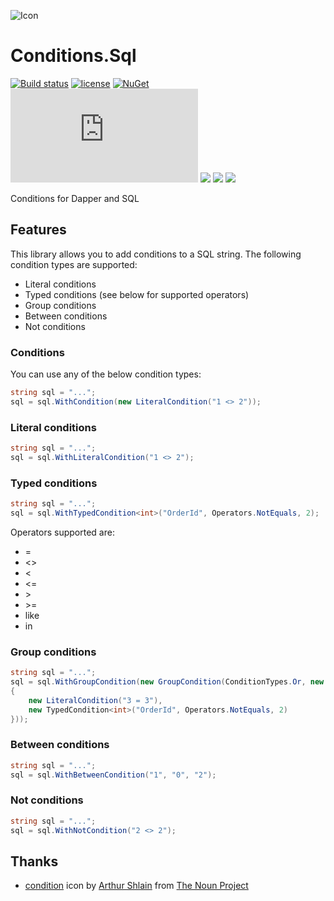 ![Icon](https://i.imgur.com/RGy31lu.png?1)
# Conditions.Sql
[![Build status](https://ci.appveyor.com/api/projects/status/sn05aal3tj8pc9w8?svg=true)](https://ci.appveyor.com/project/lvermeulen/conditions-sql)
 [![license](https://img.shields.io/github/license/lvermeulen/Conditions.Sql.svg?maxAge=2592000)](https://github.com/lvermeulen/Conditions.Sql/blob/main/LICENSE)
 [![NuGet](https://img.shields.io/nuget/vpre/Conditions.Sql.svg?maxAge=2592000)](https://www.nuget.org/packages/Conditions.Sql/)
 ![downloads](https://img.shields.io/nuget/dt/Conditions.Sql)
 ![](https://img.shields.io/badge/.net-4.6.1-yellowgreen.svg)
 ![](https://img.shields.io/badge/netstandard-1.4-yellowgreen.svg)
 ![](https://img.shields.io/badge/netstandard-2.0-yellowgreen.svg)
 
Conditions for Dapper and SQL

## Features

This library allows you to add conditions to a SQL string. The following condition types are supported:
* Literal conditions
* Typed conditions (see below for supported operators)
* Group conditions
* Between conditions
* Not conditions

### Conditions

You can use any of the below condition types:
```csharp
string sql = "...";
sql = sql.WithCondition(new LiteralCondition("1 <> 2"));
```

### Literal conditions
```csharp
string sql = "...";
sql = sql.WithLiteralCondition("1 <> 2");
```

### Typed conditions


```csharp
string sql = "...";
sql = sql.WithTypedCondition<int>("OrderId", Operators.NotEquals, 2);
```
Operators supported are:
* =
* <>
* &lt;
* &lt;=
* &gt;
* &gt;=
* like
* in


### Group conditions
```csharp
string sql = "...";
sql = sql.WithGroupCondition(new GroupCondition(ConditionTypes.Or, new List<ICondition>
{
	new LiteralCondition("3 = 3"),
	new TypedCondition<int>("OrderId", Operators.NotEquals, 2)
}));
```

### Between conditions
```csharp
string sql = "...";
sql = sql.WithBetweenCondition("1", "0", "2");
```

### Not conditions
```csharp
string sql = "...";
sql = sql.WithNotCondition("2 <> 2");
```

## Thanks
* [condition](https://thenounproject.com/search/?q=condition&i=101727) icon by [Arthur Shlain](https://thenounproject.com/ArtZ91/) from [The Noun Project](https://thenounproject.com)
